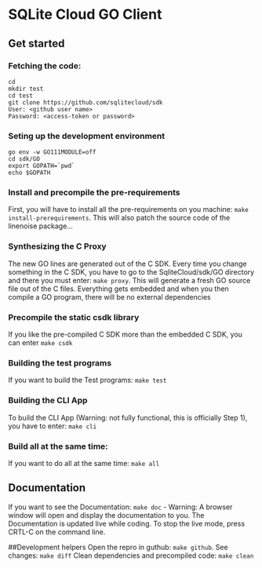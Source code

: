 # SQLite Cloud GO Client

## Get started

### Fetching the code:
```console
cd
mkdir test
cd test
git clone https://github.com/sqlitecloud/sdk
User: <github user name>
Password: <access-token or password>

```

### Seting up the development environment
```console
go env -w GO111MODULE=off
cd sdk/GO
export GOPATH=`pwd`
echo $GOPATH

```

### Install and precompile the pre-requirements
First, you will have to install all the pre-requirements on you machine: `make install-prerequirements`. This will also patch the source code of the linenoise package...

### Synthesizing the C Proxy
The new GO lines are generated out of the C SDK. Every time you change something in the C SDK, you have to go to the SqliteCloud/sdk/GO directory and there you must enter: `make proxy`. This will generate a fresh GO source file out of the C files. Everything gets embedded and when you then compile a GO program, there will be no external dependencies

### Precompile the static csdk library
If you like the pre-compiled C SDK more than the embedded C SDK, you can enter `make csdk`

### Building the test programs
If you want to build the Test programs: `make test`

### Building the CLI App
To build the CLI App (Warning: not fully functional, this is officially Step 1), you have to enter: `make cli`

### Build all at the same time:
If you want to do all at the same time: `make all`

## Documentation
If you want to see the Documentation: `make doc` - Warning: A browser window will open and display the documentation to you. The Documentation is updated live while coding. To stop the live mode, press CRTL-C on the command line.

##Development helpers
Open the repro in guthub: `make github`.
See changes: `make diff`
Clean dependencies and precompiled code: `make clean`
